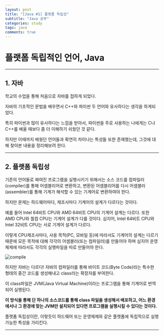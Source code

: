 ```yaml
---
layout: post
title: "[Java #1] 플랫폼 독립성"
subtitle: "Java 공부"
categories: study
tags: java
comments: true
---
```



# 플랫폼 독립적인 언어, Java

---

## 1. 자바

학교의 수업을 통해 처음으로 자바를 접하게 되었다.

자바의 기초적인 문법을 배우면서 C++와 파이썬 두 언어와 유사하다는 생각을 하게되었다.

특히 파이썬과 많이 유사하다는 느낌을 받아서, 파이썬을 주로 사용하는 나에게는 C나 C++를 배울 때보다 좀 더 이해하기 쉬웠던 것 같다.

하지만 이때까지 배웠던 언어들과 확연히 차이나는 특성들 또한 존재했는데, 그것에 대해 찾아본 내용을 정리해보려 한다.

---

## 2. 플랫폼 독립성

기존의 언어들로 짜여진 프로그램을 실행시키기 위해서는 소스 코드를 컴파일러(compiler)를 통해 어셈블리어로 변환하고, 변환된 어셈블리어를 다시 어셈블러(assembler)를 통해 기계가 해석할 수 있는 기계어로 변환하여야 한다.

하지만 문제는 하드웨어마다, 제조사마다 기계어의 설계가 다르다는 것이다.

예를 들어 Intel 64비트 CPU와 AMD 64비트 CPU의 기계어 설계는 다르다.
또한 AMD CPU와 퀄컴 CPU는 기계어 설계가 다를 것이다.
심지어, Intel 64비트 CPU와 Intel 32비트 CPU는 서로 기계어 설계가 다르다.

이렇게 CPU제조사마다, 사용 목적(PC, 모바일 등)에 따라서도 기계어의 설계는 다르기 때문에 모든 목적에 대해 각각의 어셈블러(또는 컴파일러)를 만들어야 하며 심지어 운영체제에 따라서도 각각의 실행파일을 따로 만들어야 한다.

![compile](https://i.imgur.com/u393unM.png)

하지만 자바는 다르다! 자바의 컴파일러를 통해 바이트 코드(Byte Code)라는 특수한 형태의 중간 코드를 생성해내고 class라는 확장자를 부여한다.

이 class파일은 JVM(Java Virtual Machine)이라는 프로그램을 통해 기계어로 번역되어 실행된다.

**이 방식을 통해 단 하나의 소스코드를 통해 class 파일을 생성해서 배포하고, 어느 환경에서나 그 환경에 맞는 JVM만 설치되어 있다면 프로그램을 실행시킬 수 있다는 것이다.**

플랫폼 독립성이란, 이렇듯이 하드웨어 또는 운영체제와 같은 플랫폼에 독립적으로 실행 가능한 특성을 가리킨다.

---
